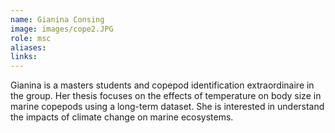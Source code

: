 ```yaml
---
name: Gianina Consing
image: images/cope2.JPG
role: msc
aliases:
links:
---
```


Gianina is a masters students and copepod identification extraordinaire in the group. Her thesis focuses on the effects of temperature on body size in marine copepods using a long-term dataset. She is interested in understand the impacts of climate change on marine ecosystems. 
